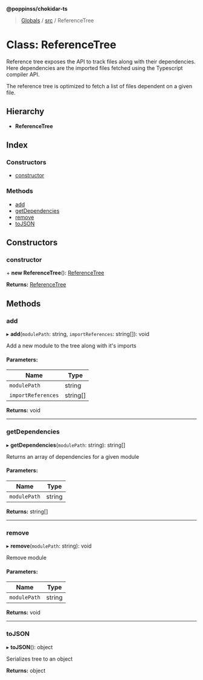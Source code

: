 **@poppinss/chokidar-ts**

> [Globals](../README.md) / [src](../modules/src.md) / ReferenceTree

# Class: ReferenceTree

Reference tree exposes the API to track files along with their
dependencies. Here dependencies are the imported files fetched
using the Typescript compiler API.

The reference tree is optimized to fetch a list of files dependent on
a given file.

## Hierarchy

* **ReferenceTree**

## Index

### Constructors

* [constructor](src.referencetree.md#constructor)

### Methods

* [add](src.referencetree.md#add)
* [getDependencies](src.referencetree.md#getdependencies)
* [remove](src.referencetree.md#remove)
* [toJSON](src.referencetree.md#tojson)

## Constructors

### constructor

\+ **new ReferenceTree**(): [ReferenceTree](src.referencetree.md)

**Returns:** [ReferenceTree](src.referencetree.md)

## Methods

### add

▸ **add**(`modulePath`: string, `importReferences`: string[]): void

Add a new module to the tree along with it's imports

#### Parameters:

Name | Type |
------ | ------ |
`modulePath` | string |
`importReferences` | string[] |

**Returns:** void

___

### getDependencies

▸ **getDependencies**(`modulePath`: string): string[]

Returns an array of dependencies for a given module

#### Parameters:

Name | Type |
------ | ------ |
`modulePath` | string |

**Returns:** string[]

___

### remove

▸ **remove**(`modulePath`: string): void

Remove module

#### Parameters:

Name | Type |
------ | ------ |
`modulePath` | string |

**Returns:** void

___

### toJSON

▸ **toJSON**(): object

Serializes tree to an object

**Returns:** object
